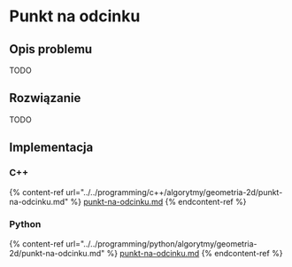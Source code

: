 # Punkt na odcinku

## Opis problemu

TODO

## Rozwiązanie

TODO

## Implementacja

### C++

{% content-ref url="../../programming/c++/algorytmy/geometria-2d/punkt-na-odcinku.md" %}
[punkt-na-odcinku.md](../../programming/c++/algorytmy/geometria-2d/punkt-na-odcinku.md)
{% endcontent-ref %}

### Python

{% content-ref url="../../programming/python/algorytmy/geometria-2d/punkt-na-odcinku.md" %}
[punkt-na-odcinku.md](../../programming/python/algorytmy/geometria-2d/punkt-na-odcinku.md)
{% endcontent-ref %}
